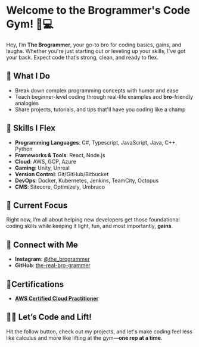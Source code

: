 
# Welcome to the Brogrammer's Code Gym! 💪💻

Hey, I’m **The Brogrammer**, your go-to bro for coding basics, gains, and laughs. Whether you're just starting out or leveling up your skills, I've got your back. Expect code that’s strong, clean, and ready to flex.

## 💼 What I Do
- Break down complex programming concepts with humor and ease
- Teach beginner-level coding through real-life examples and **bro**-friendly analogies
- Share projects, tutorials, and tips that'll have you coding like a champ

## 🔧 Skills I Flex
- **Programming Languages**: C#, Typescript, JavaScript, Java, C++, Python
- **Frameworks & Tools**: React, Node.js
- **Cloud**: AWS, GCP, Azure
- **Gaming**: Unity, Unreal
- **Version Control**: Git/GitHub/Bitbucket
- **DevOps**: Docker, Kubernetes, Jenkins, TeamCity, Octopus
- **CMS**: Sitecore, Optimizely, Umbraco

## 🚀 Current Focus
Right now, I’m all about helping new developers get those foundational coding skills while keeping it light, fun, and most importantly, **gains**.

## 📱 Connect with Me
- **Instagram**: [@the_brogrammer](https://instagram.com/the_brogrammer)
- **GitHub**: [the-real-bro-grammer](https://github.com/the-real-bro-grammer)

## 🏅Certifications
- [**AWS Certified Cloud Practitioner**](https://www.credly.com/badges/6cffdc9d-e7c9-4d21-93ab-364ecba44be0/linked_in?t=skqv72)

## 🏋️‍♂️ Let’s Code and Lift!
Hit the follow button, check out my projects, and let's make coding feel less like calculus and more like lifting at the gym—**one rep at a time**.
